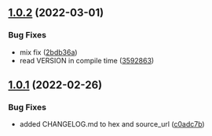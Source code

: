 ## [1.0.2](https://github.com/coingaming/bennu/compare/v1.0.1...v1.0.2) (2022-03-01)


### Bug Fixes

* mix fix ([2bdb36a](https://github.com/coingaming/bennu/commit/2bdb36a679ea69fe1edc007a3f4ccc342aecdab6))
* read VERSION in compile time ([3592863](https://github.com/coingaming/bennu/commit/35928631475caee2309a536e404857a179e32bae))

## [1.0.1](https://github.com/coingaming/bennu/compare/v1.0.0...v1.0.1) (2022-02-26)


### Bug Fixes

* added CHANGELOG.md to hex and source_url ([c0adc7b](https://github.com/coingaming/bennu/commit/c0adc7b53464b7aeb51477d3ef760cc691de2780))
